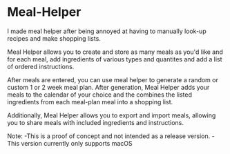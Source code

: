 # Meal-Helper
I made meal helper after being annoyed at having to manually look-up recipes and make shopping lists. 

Meal Helper allows you to create and store as many meals as you'd like and for each meal, add ingredients of 
various types and quantites and add a list of ordered instructions.

After meals are entered, you can use meal helper to generate a random or custom 1 or 2 week meal plan. 
After generation, Meal Helper adds your meals to the calendar of your choice and the combines the listed
ingredients from each meal-plan meal into a shopping list.

Additionally, Meal Helper allows you to export and import meals, allowing you to share meals with included ingredients and instructions.

Note: -This is a proof of concept and not intended as a release version.
      -This version currently only supports macOS
